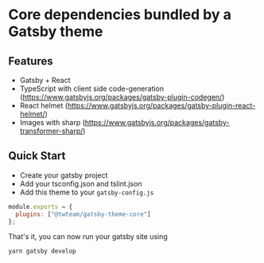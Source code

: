 # Core dependencies bundled by a Gatsby theme

## Features

- Gatsby + React
- TypeScript with client side code-generation (https://www.gatsbyjs.org/packages/gatsby-plugin-codegen/)
- React helmet (https://www.gatsbyjs.org/packages/gatsby-plugin-react-helmet/)
- Images with sharp (https://www.gatsbyjs.org/packages/gatsby-transformer-sharp/)

## Quick Start

- Create your gatsby project
- Add your tsconfig.json and tslint.json
- Add this theme to your `gatsby-config.js`

```javascript
module.exports = {
  plugins: ["@twteam/gatsby-theme-core"]
};
```

That's it, you can now run your gatsby site using

```shell
yarn gatsby develop
```
